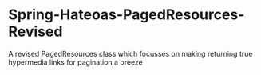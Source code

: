 # Spring-Hateoas-PagedResources-Revised
A revised PagedResources class which focusses on making returning true hypermedia links for pagination a breeze
